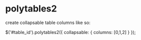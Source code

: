 # polytables2

create collapsable table columns like so:

$('#table_id').polytables2({
  collapsable: {
    columns: [0,1,2]
  }
});
